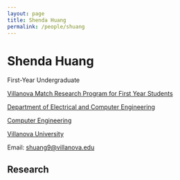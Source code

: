 ```yaml
---
layout: page
title: Shenda Huang
permalink: /people/shuang
---
```

# Shenda Huang
First-Year Undergraduate

[Villanova Match Research Program for First Year Students](https://www1.villanova.edu/villanova/provost/crf/undergraduate-research/villanova-match-research-program.html)

[Department of Electrical and Computer Engineering](https://www1.villanova.edu/villanova/engineering/departments/ece.html)

[Computer Engineering](https://www1.villanova.edu/villanova/engineering/departments/ece/undergrad/bachelors-cpe.html)

[Villanova University](https://www1.villanova.edu/university.html)

Email: <a href="shuang9@villanova.edu">shuang9@villanova.edu</a>
## Research
